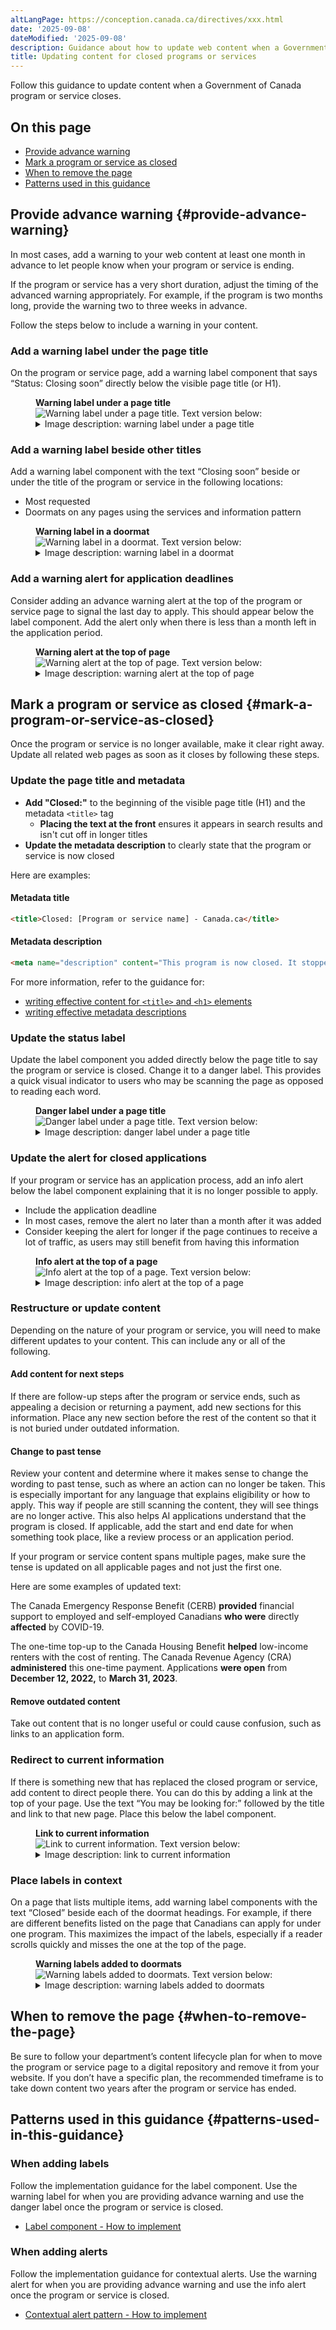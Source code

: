 ```yaml
---
altLangPage: https://conception.canada.ca/directives/xxx.html
date: '2025-09-08'
dateModified: '2025-09-08'
description: Guidance about how to update web content when a Government of Canada program or service closes.
title: Updating content for closed programs or services
---
```

<span class="wb-prettify all-pre"></span>
Follow this guidance to update content when a Government of Canada program or service closes.

## On this page

* [Provide advance warning](#provide-advance-warning)
* [Mark a program or service as closed](#mark-a-program-or-service-as-closed)
* [When to remove the page](#when-to-remove-the-page)
* [Patterns used in this guidance](#patterns-used-in-this-guidance)

## Provide advance warning {#provide-advance-warning}

In most cases, add a warning to your web content at least one month in advance to let people know when your program or service is ending.

If the program or service has a very short duration, adjust the timing of the advanced warning appropriately. For example, if the program is two months long, provide the warning two to three weeks in advance.

Follow the steps below to include a warning in your content.

### Add a warning label under the page title

On the program or service page, add a warning label component that says “Status: Closing soon” directly below the visible page title (or H1).

<div class="pattern-demo mrgn-tp-md mrgn-bttm-md">
  <figure class="mrgn-tp-md mrgn-bttm-lg">
    <figcaption><b>Warning label under a page title</b></figcaption>
    <img src="./images/closed-programs-image1.png" class="img-responsive" alt="Warning label under a page title. Text version below:">
    <details>
      <summary class="wb-toggle" data-toggle="{ &quot;print&quot;: &quot;on&quot; }">Image description: warning label under a page title</summary>
      <p>This warning label was added directly below the title of a program page. The label reads:</p>
      <p>Status: Closing soon</p>
    </details>
  </figure>
</div>

### Add a warning label beside other titles

Add a warning label component with the text “Closing soon” beside or under the title of the program or service in the following locations:

* Most requested
* Doormats on any pages using the services and information pattern

<div class="pattern-demo mrgn-tp-md mrgn-bttm-md">
  <figure class="mrgn-tp-md mrgn-bttm-lg">
    <figcaption><b>Warning label in a doormat</b></figcaption>
    <img src="./images/closed-programs-image2.png" class="img-responsive" alt="Warning label in a doormat. Text version below:" />
    <details>
      <summary class="wb-toggle" data-toggle="{&quot;print&quot;:&quot;on&quot;}">Image description: warning label in a doormat</summary>
      <p>Three doormats are displayed across three columns in the services and information section of a page. A warning label that says “Closing soon” appears beside the heading of one of the benefit doormats.</p>
    </details>
  </figure>
</div>

### Add a warning alert for application deadlines

Consider adding an advance warning alert at the top of the program or service page to signal the last day to apply. This should appear below the label component. Add the alert only when there is less than a month left in the application period.

<div class="pattern-demo mrgn-tp-md mrgn-bttm-md">
  <figure class="mrgn-tp-md mrgn-bttm-lg">
    <figcaption><b>Warning alert at the top of page</b></figcaption>
    <img src="./images/closed-programs-image3.png" class="img-responsive" alt="Warning alert at the top of page. Text version below:" />
    <details>
      <summary class="wb-toggle" data-toggle="{&quot;print&quot;:&quot;on&quot;}">Image description: warning alert at the top of page</summary>
      <p>This warning alert was placed at the top of the page, below the H1 and warning label, with a clear deadline for submitting applications. It reads:</p>
      <p><b>Application period ending soon</b></p>
      <p>June 3, 2025, is the last day to apply for the [program or service name].</p>
    </details>
  </figure>
</div>

## Mark a program or service as closed {#mark-a-program-or-service-as-closed}

Once the program or service is no longer available, make it clear right away. Update all related web pages as soon as it closes by following these steps.

### Update the page title and metadata

* **Add "Closed:"** to the beginning of the visible page title (H1) and the metadata `<title>` tag
  * **Placing the text at the front** ensures it appears in search results and isn't cut off in longer titles
* **Update the metadata description** to clearly state that the program or service is now closed

Here are examples:

#### Metadata title

```html
<title>Closed: [Program or service name] - Canada.ca</title>
```

#### Metadata description

```html
<meta name="description" content="This program is now closed. It stopped accepting applications on June 3, 2025." />
```

For more information, refer to the guidance for:

* [writing effective content for <code>&lt;title&gt;</code> and <code>&lt;h1&gt;</code> elements](https://design.canada.ca/specifications/information-findability/metadata.html#m2)
* [writing effective metadata descriptions](https://design.canada.ca/specifications/information-findability/metadata.html#m3)

### Update the status label

Update the label component you added directly below the page title to say the program or service is closed. Change it to a danger label. This provides a quick visual indicator to users who may be scanning the page as opposed to reading each word.

<div class="pattern-demo mrgn-tp-md mrgn-bttm-md">
  <figure class="mrgn-tp-md mrgn-bttm-lg">
    <figcaption><b>Danger label under a page title</b></figcaption>
    <img src="./images/closed-programs-image4.png" class="img-responsive" alt="Danger label under a page title. Text version below:" />
    <details>
      <summary class="wb-toggle" data-toggle="{&quot;print&quot;:&quot;on&quot;}">Image description: danger label under a page title</summary>
      <p>To mark a program as closed, this danger label was added directly below the H1. It reads:</p>
      <p>Status: This [program, benefit, rebate, etc.] is closed</p>
    </details>
  </figure>
</div>

### Update the alert for closed applications

If your program or service has an application process, add an info alert below the label component explaining that it is no longer possible to apply.

* Include the application deadline
* In most cases, remove the alert no later than a month after it was added
* Consider keeping the alert for longer if the page continues to receive a lot of traffic, as users may still benefit from having this information

<div class="pattern-demo mrgn-tp-md mrgn-bttm-md">
  <figure class="mrgn-tp-md mrgn-bttm-lg">
    <figcaption><b>Info alert at the top of a page</b></figcaption>
    <img src="./images/closed-programs-image5.png" class="img-responsive" alt="Info alert at the top of a page. Text version below:" />
    <details>
      <summary class="wb-toggle" data-toggle="{&quot;print&quot;:&quot;on&quot;}">Image description: info alert at the top of a page</summary>
      <p>This info alert was placed at the top of the page, after the H1 and a danger label, with a clear closing date for the program. It reads:</p>
      <p><b>You can no longer apply</b></p>
      <p>June 3, 2025, was the last day to apply for the [program or service].</p>
    </details>
  </figure>
</div>

### Restructure or update content

Depending on the nature of your program or service, you will need to make different updates to your content. This can include any or all of the following.

#### Add content for next steps

If there are follow-up steps after the program or service ends, such as appealing a decision or returning a payment, add new sections for this information. Place any new section before the rest of the content so that it is not buried under outdated information.

#### Change to past tense

Review your content and determine where it makes sense to change the wording to past tense, such as where an action can no longer be taken. This is especially important for any language that explains eligibility or how to apply. This way if people are still scanning the content, they will see things are no longer active. This also helps AI applications understand that the program is closed. If applicable, add the start and end date for when something took place, like a review process or an application period.

If your program or service content spans multiple pages, make sure the tense is updated on all applicable pages and not just the first one.

Here are some examples of updated text:

The Canada Emergency Response Benefit (CERB) **provided** financial support to employed and self-employed Canadians **who were** directly **affected** by COVID-19.

The one-time top-up to the Canada Housing Benefit **helped** low-income renters with the cost of renting. The Canada Revenue Agency (CRA) **administered** this one-time payment. Applications **were open** from **December 12, 2022,** to **March 31, 2023**.

#### Remove outdated content

Take out content that is no longer useful or could cause confusion, such as links to an application form.

### Redirect to current information

If there is something new that has replaced the closed program or service, add content to direct people there. You can do this by adding a link at the top of your page. Use the text “You may be looking for:” followed by the title and link to that new page. Place this below the label component.

<div class="pattern-demo mrgn-tp-md mrgn-bttm-md">
  <figure class="mrgn-tp-md mrgn-bttm-lg">
    <figcaption><b>Link to current information</b></figcaption>
    <img src="./images/closed-programs-image6.png" class="img-responsive" alt="Link to current information. Text version below:" />
    <details>
      <summary class="wb-toggle" data-toggle="{&quot;print&quot;:&quot;on&quot;}">Image description: link to current information</summary>
      <p>At the top of the page, below the H1 and a danger label, is this text with a link:</p>
      <p><b>You may be looking for:</b> [Name of program, benefit, rebate, etc.]</p>
    </details>
  </figure>
</div>

### Place labels in context

On a page that lists multiple items, add warning label components with the text “Closed” beside each of the doormat headings. For example, if there are different benefits listed on the page that Canadians can apply for under one program. This maximizes the impact of the labels, especially if a reader scrolls quickly and misses the one at the top of the page.

<div class="pattern-demo mrgn-tp-md mrgn-bttm-md">
  <figure class="mrgn-tp-md mrgn-bttm-lg">
    <figcaption><b>Warning labels added to doormats</b></figcaption>
    <img src="./images/closed-programs-image7.png" class="img-responsive" alt="Warning labels added to doormats. Text version below:" />
    <details>
      <summary class="wb-toggle" data-toggle="{&quot;print&quot;:&quot;on&quot;}">Image description: warning labels added to doormats</summary>
      <p>Three doormats are displayed across three columns in the services and information section of a page. Warning labels that say “Closed” were added beside the heading of each one.</p>
    </details>
  </figure>
</div>

## When to remove the page {#when-to-remove-the-page}

Be sure to follow your department’s content lifecycle plan for when to move the program or service page to a digital repository and remove it from your website. If you don’t have a specific plan, the recommended timeframe is to take down content two years after the program or service has ended.

## Patterns used in this guidance {#patterns-used-in-this-guidance}

### When adding labels

Follow the implementation guidance for the label component. Use the warning label for when you are providing advance warning and use the danger label once the program or service is closed.

* [Label component - How to implement](https://design.canada.ca/common-design-patterns/labels.html#how)

### When adding alerts

Follow the implementation guidance for contextual alerts. Use the warning alert for when you are providing advance warning and use the info alert once the program or service is closed.

* [Contextual alert pattern - How to implement](https://design.canada.ca/common-design-patterns/contextual-alerts.html#how)
